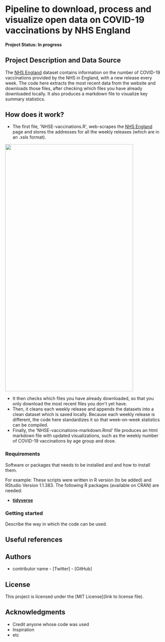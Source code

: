 # Pipeline to download, process and visualize open data on COVID-19 vaccinations by NHS England

#### Project Status: In progress

## Project Description and Data Source

The [NHS England](https://www.england.nhs.uk/statistics/statistical-work-areas/covid-19-vaccinations/) dataset contains information on the number of COVID-19 vaccinations provided by the NHS in England, with a new release every week. The code here extracts the most recent data from the website and downloads those files, after checking which files you have already downloaded locally. It also produces a markdown file to visualize key summary statistics.

## How does it work?

- The first file, 'NHSE-vaccinations.R', web-scrapes the [NHS England](https://www.england.nhs.uk/statistics/statistical-work-areas/covid-19-vaccinations/) page and stores the addresses for all the weekly releases (which are in an .xslx format).

<img src="ndlbanner.png" width="409" height="791">

- It then checks which files you have already downloaded, so that you only download the most recent files you don't yet have.
- Then, it cleans each weekly release and appends the datasets into a clean dataset which is saved locally. Because each weekly release is different, the code here standardizes it so that week-on-week statistics can be compiled.
- Finally, the 'NHSE-vaccinations-markdown.Rmd' file produces an html markdown file with updated visualizations, such as the weekly number of COVID-19 vaccinations by age group and dose.

### Requirements

Software or packages that needs to be installed and and how to install them.

For example:
These scripts were written in R version (to be added) and RStudio Version 1.1.383. 
The following R packages (available on CRAN) are needed: 
* [**tidyverse**](https://www.tidyverse.org/)

### Getting started

Describe the way in which the code can be used. 

## Useful references


## Authors

* contributor name - [Twitter] - [GitHub]

## License

This project is licensed under the [MIT License](link to license file).

## Acknowledgments

* Credit anyone whose code was used
* Inspiration
* etc
